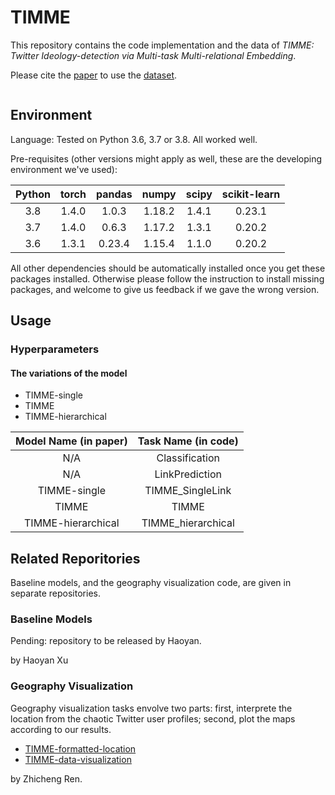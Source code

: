 # TIMME

This repository contains the code implementation and the data of *TIMME: Twitter Ideology-detection via Multi-task Multi-relational Embedding*.

Please cite the [paper](./TIMME_for_KDD2020_cameraready.pdf) to use the [dataset](./data/).
```

```

## Environment

Language: Tested on Python 3.6, 3.7 or 3.8. All worked well.

Pre-requisites (other versions might apply as well, these are the developing environment we've used):

| Python | torch | pandas | numpy  | scipy | scikit-learn |
|:------:| :---: | :----: | :----: | :---: | :----------: |
| 3.8    | 1.4.0 |  1.0.3 | 1.18.2 | 1.4.1 |  0.23.1      |
| 3.7    | 1.4.0 | 0.6.3  | 1.17.2 | 1.3.1 |  0.20.2      |
| 3.6    | 1.3.1 | 0.23.4 | 1.15.4 | 1.1.0 |  0.20.2      |

All other dependencies should be automatically installed once you get these packages installed. Otherwise please follow the instruction to install missing packages, and welcome to give us feedback if we gave the wrong version.

## Usage

### Hyperparameters

#### The variations of the model

- TIMME-single
- TIMME
- TIMME-hierarchical

| Model Name (in paper) | Task Name (in code) |
|:---------------------:| :-----------------: |
| N/A                   | Classification      |
| N/A                   | LinkPrediction      |
| TIMME-single          | TIMME_SingleLink    |
| TIMME                 | TIMME               |
| TIMME-hierarchical    | TIMME_hierarchical  |


## Related Reporitories

Baseline models, and the geography visualization code, are given in separate repositories.

### Baseline Models

Pending: repository to be released by Haoyan.

by Haoyan Xu

### Geography Visualization

Geography visualization tasks envolve two parts: first, interprete the location from the chaotic Twitter user profiles; second, plot the maps according to our results.

* [TIMME-formatted-location](https://github.com/franklinnwren/TIMME-formatted-location)
* [TIMME-data-visualization](https://github.com/franklinnwren/TIMME-data-visualization)

by Zhicheng Ren.
